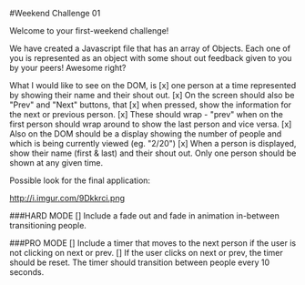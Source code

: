 #Weekend Challenge 01

Welcome to your first-weekend challenge!

We have created a Javascript file that has an array of Objects. Each one of you is represented as an object with some shout out feedback given to you by your peers! Awesome right?

What I would like to see on the DOM, is
[x] one person at a time represented by showing their name and their shout out.
[x] On the screen should also be "Prev" and "Next" buttons, that
[x] when pressed, show the information for the next or previous person.
[x] These should wrap - "prev" when on the first person should wrap around to show the last person and vice versa.
[x] Also on the DOM should be a display showing the number of people and which is being currently viewed (eg. "2/20")
[x] When a person is displayed, show their name (first & last) and their shout out. Only one person should be shown at any given time.

Possible look for the final application:

http://i.imgur.com/9Dkkrci.png

###HARD MODE
[] Include a fade out and fade in animation in-between transitioning people.

###PRO MODE
[] Include a timer that moves to the next person if the user is not clicking on next or prev.
[] If the user clicks on next or prev, the timer should be reset. The timer should transition between people every 10 seconds.
